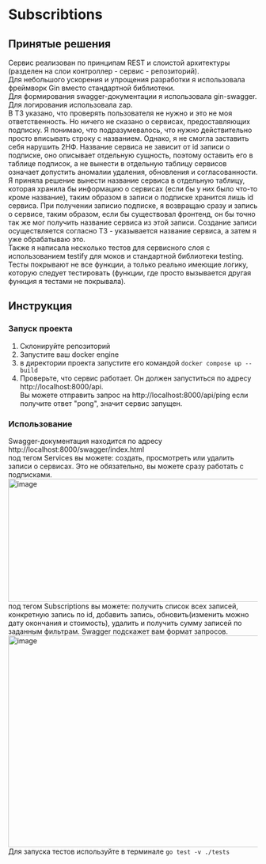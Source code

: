 # Subscribtions
## Принятые решения
Сервис реализован по принципам REST и слоистой архитектуры (разделен на слои контроллер - сервис - репозиторий).  
Для небольшого ускорения и упрощения разработки я использовала фреймворк Gin вместо стандартной библиотеки.  
Для формирования swagger-документации я использовала gin-swagger.  
Для логирования использовала zap.  
В ТЗ указано, что проверять пользователя не нужно и это не моя ответственность. Но ничего не сказано о сервисах, предоставляющих подписку. Я понимаю, что подразумевалось, что нужно действительно просто вписывать строку с названием. Однако, я не смогла заставить себя нарушить 2НФ. Название сервиса не зависит от id записи о подписке, оно описывает отдельную сущность, поэтому оставить его в таблице подписок, а не вынести в отдельную таблицу сервисов означает допустить аномалии удаления, обновления и согласованности. Я приняла решение вынести название сервиса в отдельную таблицу, которая хранила бы информацию о сервисах (если бы у них было что-то кроме название), таким образом в записи о подписке хранится лишь id сервиса. При получении записио подписке, я возвращаю сразу и запись о сервисе, таким образом, если бы существовал фронтенд, он бы точно так же мог получить название сервиса из этой записи. Создание записи осуществляется согласно ТЗ - указывается название сервиса, а затем я уже обрабатываю это.  
Также я написала несколько тестов для сервисного слоя с использованием testify для моков и стандартной библиотеки testing. Тесты покрывают не все функции, а только реально имеющие логику, которую следует тестировать (функции, где просто вызывается другая функция я тестами не покрывала).  

## Инструкция
### Запуск проекта
1. Склонируйте репозиторий
2. Запустите ваш docker engine
3. в директории проекта запустите его командой
```docker compose up --build```
4. Проверьте, что сервис работает. Он должен запуститься по адресу http://localhost:8000/api.  
Вы можете отправить запрос на http://localhost:8000/api/ping если получите ответ "pong", значит сервис запущен.

### Использование
Swagger-документация находится по адресу http://localhost:8000/swagger/index.html  
под тегом Services вы можете: создать, просмотреть или удалить записи о сервисах. Это не обязательно, вы можете сразу работать с подписками.
<img width="1646" height="249" alt="image" src="https://github.com/user-attachments/assets/bd976d5d-131f-4555-a809-9e78bbaecc93" />
под тегом Subscriptions вы можете: получить список всех записей, конкретную запись по id, добавить запись, обновить(изменить можно дату окончания и стоимость), удалить и получить сумму записей по заданным фильтрам. Swagger подскажет вам формат запросов.
<img width="1666" height="428" alt="image" src="https://github.com/user-attachments/assets/a40351d0-880f-4e3d-818b-fe74fc848077" />
Для запуска тестов используйте в терминале `go test -v ./tests`
